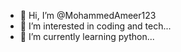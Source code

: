 - 👋 Hi, I’m @MohammedAmeer123
- 👀 I’m interested in coding and tech...
- 🌱 I’m currently learning python...


<!---
MohammedAmeer123/MohammedAmeer123 is a ✨ special ✨ repository because its `README.md` (this file) appears on your GitHub profile.
You can click the Preview link to take a look at your changes.
--->
